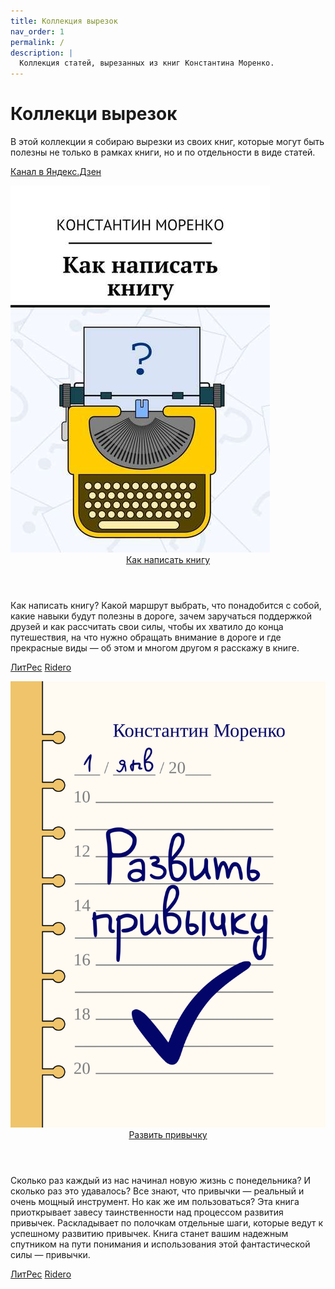 ```yaml
---
title: Коллекция вырезок
nav_order: 1
permalink: /
description: |
  Коллекция статей, вырезанных из книг Константина Моренко.
---
```


# Коллекци вырезок

В этой коллекции я собираю вырезки из своих книг, которые могут быть
полезны не только в рамках книги, но и по отдельности в виде статей.

[Канал в Яндекс.Дзен](https://zen.yandex.ru/konstantin_morenko)

<div class="cardbox">
  <div class="card">
    <div class="cover">
	  <img src="howto-write-book/cover.png">
    </div>
	<div class="description">
	  <header><a href="howto-write-book/">Как написать книгу</a></header>
	  <p>Как написать книгу?  Какой маршрут выбрать, что понадобится с
  собой, какие навыки будут полезны в дороге, зачем заручаться
  поддержкой друзей и как рассчитать свои силы, чтобы их хватило до
  конца путешествия, на что нужно обращать внимание в дороге и где
  прекрасные виды — об этом и многом другом я расскажу в книге.</p>
  <p><a href="https://www.litres.ru/konstantin-morenko/kak-napisat-knigu/">ЛитРес</a>
     <a href="https://ridero.ru/books/kak_napisat_knigu_2/">Ridero</a></p>
	</div>
  </div>
  <div class="card">
    <div class="cover">
	  <img src="habits/cover.png">
    </div>
	<div class="description">
	  <header><a href="habits/">Развить привычку</a></header>
	  <p>Сколько раз каждый из нас начинал новую жизнь с понедельника?  И
    сколько раз это удавалось?  Все знают, что привычки — реальный и очень
    мощный инструмент.  Но как же им пользоваться?  Эта книга приоткрывает
    завесу таинственности над процессом развития привычек.  Раскладывает
    по полочкам отдельные шаги, которые ведут к успешному развитию
    привычек.  Книга станет вашим надежным спутником на пути понимания и
    использования этой фантастической силы — привычки.</p>
  <p><a href="https://www.litres.ru/konstantin-morenko/razvit-privychku/">ЛитРес</a>
     <a href="https://ridero.ru/books/razvit_privychku/">Ridero</a></p>
	</div>
  </div>
</div>

